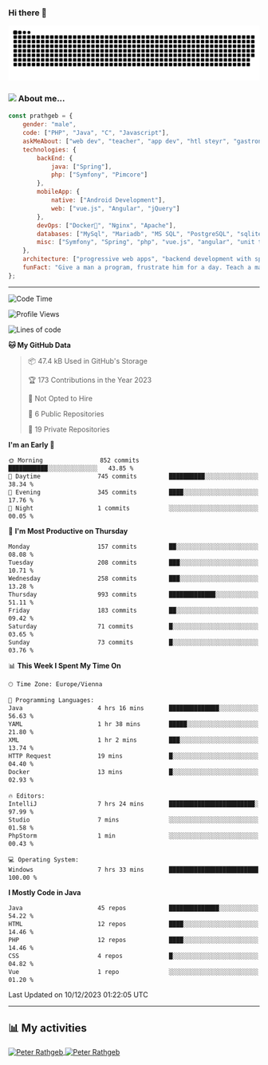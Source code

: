 ### Hi there 👋

<div align="center">
  <img  src="https://github.com/1999AZZAR/1999AZZAR/blob/main/resources/img/grid-snake.svg"
       alt="snake" />
</div>

### <img src="https://media.giphy.com/media/VgCDAzcKvsR6OM0uWg/giphy.gif" width="50"> About me...  

```javascript
const prathgeb = {
    gender: "male",
    code: ["PHP", "Java", "C", "Javascript"],
    askMeAbout: ["web dev", "teacher", "app dev", "htl steyr", "gastronaut"],
    technologies: {
        backEnd: {
            java: ["Spring"],
            php: ["Symfony", "Pimcore"]
        },
        mobileApp: {
            native: ["Android Development"],
            web: ["vue.js", "Angular", "jQuery"]
        },
        devOps: ["Docker🐳", "Nginx", "Apache"],
        databases: ["MySql", "Mariadb", "MS SQL", "PostgreSQL", "sqlite"],
        misc: ["Symfony", "Spring", "php", "vue.js", "angular", "unit testing", "ci/cd using github actions"]
    },
    architecture: ["progressive web apps", "backend development with spring", "backend development with symfony"],
    funFact: "Give a man a program, frustrate him for a day. Teach a man to program, frustrate him for a lifetime."
};
```

---
<!--START_SECTION:waka-->
![Code Time](http://img.shields.io/badge/Code%20Time-416%20hrs%2027%20mins-blue)

![Profile Views](http://img.shields.io/badge/Profile%20Views-0-blue)

![Lines of code](https://img.shields.io/badge/From%20Hello%20World%20I%27ve%20Written-2.5%20million%20lines%20of%20code-blue)

**🐱 My GitHub Data** 

> 📦 47.4 kB Used in GitHub's Storage 
 > 
> 🏆 173 Contributions in the Year 2023
 > 
> 🚫 Not Opted to Hire
 > 
> 📜 6 Public Repositories 
 > 
> 🔑 19 Private Repositories 
 > 
**I'm an Early 🐤** 

```text
🌞 Morning                852 commits         ███████████░░░░░░░░░░░░░░   43.85 % 
🌆 Daytime                745 commits         ██████████░░░░░░░░░░░░░░░   38.34 % 
🌃 Evening                345 commits         ████░░░░░░░░░░░░░░░░░░░░░   17.76 % 
🌙 Night                  1 commits           ░░░░░░░░░░░░░░░░░░░░░░░░░   00.05 % 
```
📅 **I'm Most Productive on Thursday** 

```text
Monday                   157 commits         ██░░░░░░░░░░░░░░░░░░░░░░░   08.08 % 
Tuesday                  208 commits         ███░░░░░░░░░░░░░░░░░░░░░░   10.71 % 
Wednesday                258 commits         ███░░░░░░░░░░░░░░░░░░░░░░   13.28 % 
Thursday                 993 commits         █████████████░░░░░░░░░░░░   51.11 % 
Friday                   183 commits         ██░░░░░░░░░░░░░░░░░░░░░░░   09.42 % 
Saturday                 71 commits          █░░░░░░░░░░░░░░░░░░░░░░░░   03.65 % 
Sunday                   73 commits          █░░░░░░░░░░░░░░░░░░░░░░░░   03.76 % 
```


📊 **This Week I Spent My Time On** 

```text
🕑︎ Time Zone: Europe/Vienna

💬 Programming Languages: 
Java                     4 hrs 16 mins       ██████████████░░░░░░░░░░░   56.63 % 
YAML                     1 hr 38 mins        █████░░░░░░░░░░░░░░░░░░░░   21.80 % 
XML                      1 hr 2 mins         ███░░░░░░░░░░░░░░░░░░░░░░   13.74 % 
HTTP Request             19 mins             █░░░░░░░░░░░░░░░░░░░░░░░░   04.40 % 
Docker                   13 mins             █░░░░░░░░░░░░░░░░░░░░░░░░   02.93 % 

🔥 Editors: 
IntelliJ                 7 hrs 24 mins       ████████████████████████░   97.99 % 
Studio                   7 mins              ░░░░░░░░░░░░░░░░░░░░░░░░░   01.58 % 
PhpStorm                 1 min               ░░░░░░░░░░░░░░░░░░░░░░░░░   00.43 % 

💻 Operating System: 
Windows                  7 hrs 33 mins       █████████████████████████   100.00 % 
```

**I Mostly Code in Java** 

```text
Java                     45 repos            ██████████████░░░░░░░░░░░   54.22 % 
HTML                     12 repos            ████░░░░░░░░░░░░░░░░░░░░░   14.46 % 
PHP                      12 repos            ████░░░░░░░░░░░░░░░░░░░░░   14.46 % 
CSS                      4 repos             █░░░░░░░░░░░░░░░░░░░░░░░░   04.82 % 
Vue                      1 repo              ░░░░░░░░░░░░░░░░░░░░░░░░░   01.20 % 
```




 Last Updated on 10/12/2023 01:22:05 UTC
<!--END_SECTION:waka-->

---
  ## 📊 My activities
  <a href="https://github.com/prathgeb">
    <img width=450 height=170 align="center" alt="Peter Rathgeb" src="https://github-readme-stats.vercel.app/api?username=prathgeb&include_all_commits=true&count_private=true&theme=midnight-purple&show_icons=true&bg_color=0D1117&hide_border=true" />
  </a>
  <a href="https://github.com/prathgeb">
    <img align="center" alt="Peter Rathgeb" src="https://github-readme-stats.vercel.app/api/top-langs/?username=prathgeb&include_all_commits=true&count_private=true&theme=midnight-purple&show_icons=true&layout=compact&bg_color=0D1117&hide_border=true" />
  </a>
